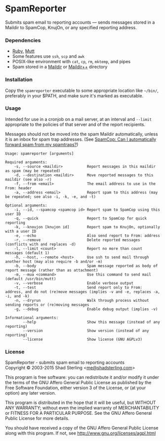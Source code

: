 # SpamReporter

Submits spam email to reporting accounts — sends messages stored in a Maildir to SpamCop, KnujOn, or any specified reporting address.

### Dependencies

 * [Ruby](https://www.ruby-lang.org/), [Mutt](http://www.mutt.org/)
 * Some features use `ssh`, `scp` and `awk`
 * POSIX-like environment with `cat`, `cp`, `rm`, `mktemp`, and pipes
 * Spam stored in a [Maildir](http://cr.yp.to/proto/maildir.html) or [Maildir++](http://www.courier-mta.org/imap/README.maildirquota.html) directory

### Installation

Copy the `spamreporter` executable to some appropriate location like `~/bin/`, preferably in your $PATH, and make sure it's marked as executable.

### Usage

Intended for use in a cronjob on a mail server, at an interval and `--limit` appropriate to the policies of that server and of the report recipients.

Messages should not be moved into the spam Maildir automatically, unless it is an inbox for spam trap addresses.  (See [SpamCop: Can I automatically forward spam from my spamtraps?](https://www.spamcop.net/fom-serve/cache/402.html))


```
Usage: spamreporter [arguments]

Required arguments:
    -s, --source <maildir>           Report messages in this maildir as spam (may be repeated)
    -d, --destination <maildir>      Move reported messages to this maildir (see also -r)
    -f, --from <email>               The email address to use in the From: header
    -a, --address <email>            Report spam to this address (may be repeated; see also -i, -k, -e, and -t)

Optional arguments:
    -i, --id, --spamcop <spamcop id> Report spam to SpamCop using this user ID
    -q, --quick                      Report to SpamCop for quick reporting
    -k, --knoujon [knujon id]        Report spam to KnujOn, optionally with a user ID
    -e, --echo                       Also send report to From: address
    -r, --remove                     Delete reported messages (conflicts with and replaces -d)
    -l, --limit <count>              Report no more than count messages (default 1)
    -h, --host, --remote <host>      Use ssh to send mail through another host (may also require -b and/or -m)
    -b, --body                       Spam message reported as body of report message (rather than as attachment)
    -m, --mua <command>              Use this command to send mail (default /usr/bin/mutt)
    -v, --verbose                    Enable verbose output
    -t, --test                       Send report only to From: address, and do not (re)move messages (implies -v and -e, replaces -a, -i, and -k)
    -n, --dryrun                     Walk through process without sending reports or (re)moving messages
    -g, --debug                      Enable debug output (implies -v)

Informational arguments:
        --help                       Show this message (instead of any reporting)
        --version                    Show version (instead of any reporting)
        --license                    Show license (GNU AGPLv3)
```

### License

SpamReporter - submits spam email to reporting accounts<br/>
Copyright © 2003-2015 Shad Sterling <<me@shadsterling.com>>

This program is free software: you can redistribute it and/or modify it under the terms of the
GNU Affero General Public License as published by the Free Software Foundation,
either version 3 of the License, or (at your option) any later version.

This program is distributed in the hope that it will be useful, but WITHOUT ANY WARRANTY;
without even the implied warranty of MERCHANTABILITY or FITNESS FOR A PARTICULAR PURPOSE.
See the GNU Affero General Public License for more details.

You should have received a copy of the GNU Affero General Public License along with this program.
If not, see <http://www.gnu.org/licenses/agpl.html>


